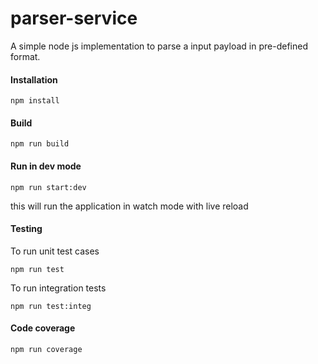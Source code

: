 # parser-service

A simple node js implementation to parse a input payload in pre-defined format.

#### Installation

```
npm install
```

#### Build
```
npm run build
```
#### Run in dev mode
```
npm run start:dev
```
this will run the application in watch mode with live reload 

#### Testing

To run unit test cases
```
npm run test
```
To run integration tests
```
npm run test:integ
```
#### Code coverage
```
npm run coverage
```
